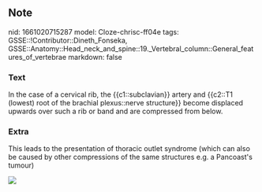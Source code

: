 ## Note
nid: 1661020715287
model: Cloze-chrisc-ff04e
tags: GSSE::!Contributor::Dineth_Fonseka, GSSE::Anatomy::Head_neck_and_spine::19._Vertebral_column::General_features_of_vertebrae
markdown: false

### Text
<div>
  In the case of a cervical rib, the {{c1::subclavian}} artery and
  {{c2::T1 (lowest) root of the brachial plexus::nerve structure}}
  become displaced upwards over such a rib or band and are
  compressed from below.
</div>

### Extra
This leads to the presentation of thoracic outlet syndrome (which
can also be caused by other compressions of the same structures
e.g. a Pancoast's tumour)
<div><img src="c2b6693db6e54edb7b2ed6ab76d60a84.jpg"></div>
